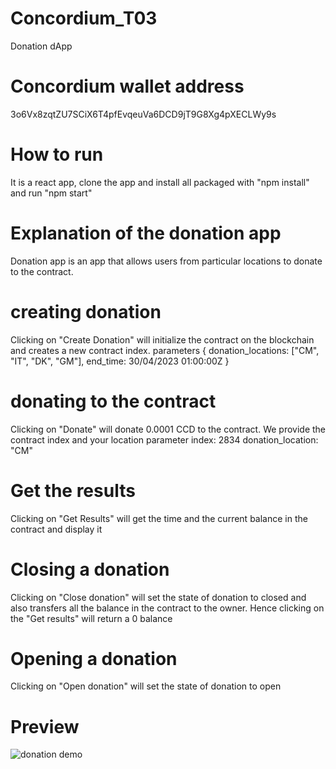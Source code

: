 # Concordium_T03
Donation dApp

# Concordium wallet address
3o6Vx8zqtZU7SCiX6T4pfEvqeuVa6DCD9jT9G8Xg4pXECLWy9s

# How to run
It is a react app, clone the app and install all packaged with "npm install" and run "npm start"

# Explanation of the donation app
Donation app is an app that allows users from particular locations to donate to the contract. 

#  creating donation
Clicking on "Create Donation" will initialize the contract on the blockchain and creates a new contract index. 
parameters 
{
  donation_locations: ["CM", "IT", "DK", "GM"],
  end_time: 30/04/2023 01:00:00Z
}

# donating to the contract
Clicking on "Donate" will donate 0.0001 CCD to the contract. We provide the contract index and your location
parameter
index: 2834
donation_location: "CM"
# Get the results
Clicking on "Get Results" will get the time and the current balance in the contract and display it

# Closing a donation
Clicking on "Close donation" will set the state of donation to closed and also transfers all the balance in the contract to the owner.
Hence clicking on the "Get results" will return a 0 balance

# Opening a donation
Clicking on "Open donation" will set the state of donation to open

# Preview

![donation demo](https://user-images.githubusercontent.com/16731719/217625349-eeae67a9-d6f9-48e3-bfdd-6ff660339946.gif)


